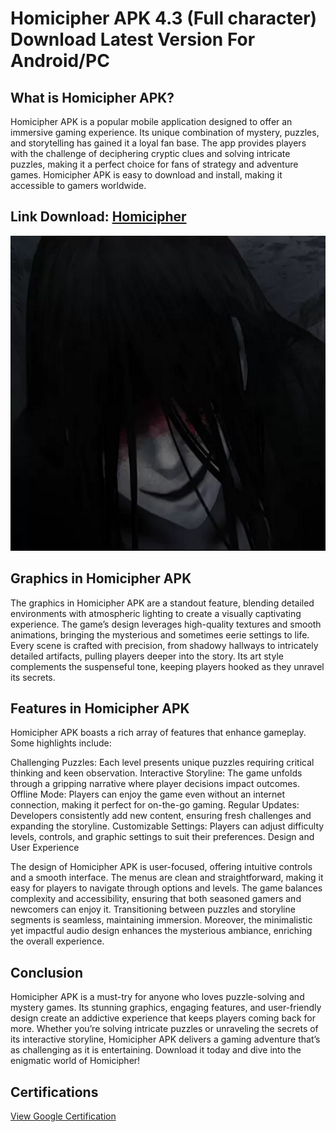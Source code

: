 # Homicipher APK 4.3 (Full character) Download Latest Version For Android/PC
## What is Homicipher APK?

Homicipher APK is a popular mobile application designed to offer an immersive gaming experience. Its unique combination of mystery, puzzles, and storytelling has gained it a loyal fan base. The app provides players with the challenge of deciphering cryptic clues and solving intricate puzzles, making it a perfect choice for fans of strategy and adventure games. Homicipher APK is easy to download and install, making it accessible to gamers worldwide.
## Link Download: [Homicipher](https://apkhuhu.com/homicipher/)
![image](https://github.com/Homicipherapkhuhu/.github/blob/main/Screenshot%202024-12-02%20105743.jpg)

## Graphics in Homicipher APK

The graphics in Homicipher APK are a standout feature, blending detailed environments with atmospheric lighting to create a visually captivating experience. The game’s design leverages high-quality textures and smooth animations, bringing the mysterious and sometimes eerie settings to life. Every scene is crafted with precision, from shadowy hallways to intricately detailed artifacts, pulling players deeper into the story. Its art style complements the suspenseful tone, keeping players hooked as they unravel its secrets.

## Features in Homicipher APK

Homicipher APK boasts a rich array of features that enhance gameplay. Some highlights include:

Challenging Puzzles: Each level presents unique puzzles requiring critical thinking and keen observation.
Interactive Storyline: The game unfolds through a gripping narrative where player decisions impact outcomes.
Offline Mode: Players can enjoy the game even without an internet connection, making it perfect for on-the-go gaming.
Regular Updates: Developers consistently add new content, ensuring fresh challenges and expanding the storyline.
Customizable Settings: Players can adjust difficulty levels, controls, and graphic settings to suit their preferences.
Design and User Experience

The design of Homicipher APK is user-focused, offering intuitive controls and a smooth interface. The menus are clean and straightforward, making it easy for players to navigate through options and levels. The game balances complexity and accessibility, ensuring that both seasoned gamers and newcomers can enjoy it. Transitioning between puzzles and storyline segments is seamless, maintaining immersion. Moreover, the minimalistic yet impactful audio design enhances the mysterious ambiance, enriching the overall experience.

## Conclusion

Homicipher APK is a must-try for anyone who loves puzzle-solving and mystery games. Its stunning graphics, engaging features, and user-friendly design create an addictive experience that keeps players coming back for more. Whether you’re solving intricate puzzles or unraveling the secrets of its interactive storyline, Homicipher APK delivers a gaming adventure that’s as challenging as it is entertaining. Download it today and dive into the enigmatic world of Homicipher!
<meta name="google-site-verification" content="Vns_TnAGIT8gc90mPYKG1tsGzgAFSEtf73vkC2JNp4w" />
## Certifications
[View Google Certification](googlec3570f98536b783e.html)
<!--

**Here are some ideas to get you started:**

🙋‍♀️ A short introduction - what is your organization all about?
🌈 Contribution guidelines - how can the community get involved?
👩‍💻 Useful resources - where can the community find your docs? Is there anything else the community should know?
🍿 Fun facts - what does your team eat for breakfast?
🧙 Remember, you can do mighty things with the power of [Markdown](https://docs.github.com/github/writing-on-github/getting-started-with-writing-and-formatting-on-github/basic-writing-and-formatting-syntax)
-->
